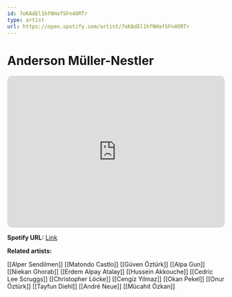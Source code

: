 ```yaml
---
id: 7oKAdEl1hfNHafSFn4ORTr
type: artist
url: https://open.spotify.com/artist/7oKAdEl1hfNHafSFn4ORTr
---
```

# Anderson Müller-Nestler

<iframe style="border-radius:12px" src="https://open.spotify.com/embed/artist/7oKAdEl1hfNHafSFn4ORTr" width="100%" height="352" frameBorder="0" allowfullscreen="" allow="autoplay; clipboard-write; encrypted-media; fullscreen; picture-in-picture" loading="lazy"></iframe>

**Spotify URL:** [Link](https://open.spotify.com/artist/7oKAdEl1hfNHafSFn4ORTr)

**Related artists:**

[[Alper Sendilmen]]
[[Matondo Castlo]]
[[Güven Öztürk]]
[[Alpa Gun]]
[[Niekan Ghorab]]
[[Erdem Alpay Atalay]]
[[Hussein Akkouche]]
[[Cedric Lee Scruggs]]
[[Christopher Löcke]]
[[Cengiz Yilmaz]]
[[Okan Pekel]]
[[Onur Öztürk]]
[[Tayfun Diehl]]
[[André Neue]]
[[Mücahit Özkan]]

